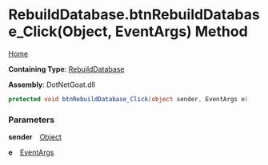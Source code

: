 # RebuildDatabase\.btnRebuildDatabase\_Click\(Object, EventArgs\) Method

[Home](../../../../../README.md)

**Containing Type**: [RebuildDatabase](../README.md)

**Assembly**: DotNetGoat\.dll

```csharp
protected void btnRebuildDatabase_Click(object sender, EventArgs e)
```

### Parameters

**sender** &ensp; [Object](https://docs.microsoft.com/en-us/dotnet/api/system.object)

**e** &ensp; [EventArgs](https://docs.microsoft.com/en-us/dotnet/api/system.eventargs)